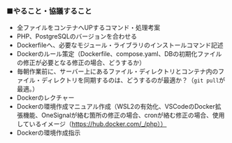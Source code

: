 ### ■やること・協議すること
* 全ファイルをコンテナへUPするコマンド・処理考案
* PHP、PostgreSQLのバージョンを合わせる
* Dockerfileへ、必要なモジュール・ライブラリのインストールコマンド記述
* Dockerのルール策定（Dockerfile、compose.yaml、DBの初期化ファイルの修正が必要となる修正の場合、どうするか）
* 毎朝作業前に、サーバー上にあるファイル・ディレクトリとコンテナ内のファイル・ディレクトリを同期するのは、どうするのが最適か？（`git pull`が最適。）
* Dockerのレクチャー
* Dockerの環境作成マニュアル作成（WSL2の有効化、VSCodeのDocker拡張機能、OneSignalが絡む箇所の修正の場合、cronが絡む修正の場合、使用しているイメージ（https://hub.docker.com/_/php））
* Dockerの環境作成指示
